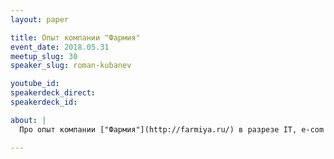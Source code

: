 ```yaml
---
layout: paper

title: Опыт компании "Фармия"
event_date: 2018.05.31
meetup_slug: 30
speaker_slug: roman-kubanev

youtube_id:
speakerdeck_direct:
speakerdeck_id:

about: |
  Про опыт компании ["Фармия"](http://farmiya.ru/) в разрезе IT, e-com и изменении организационной структуры в сторону "бирюзы".

---
```


